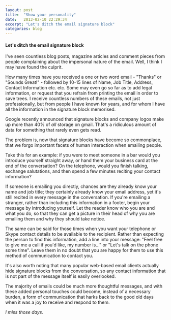 ```yaml
---
layout: post
title:  "Show your personality"
date:   2013-02-10 22:29:34
excerpt: "Let's ditch the email signature block"
categories: blog
---
```


#### Let's ditch the email signature block

I've seen countless blog posts, magazine articles and comment pieces from people complaining about the impersonal nature of the email. Well, I think I may have found the culprit.

How many times have you received a one or two word email - "Thanks" or "Sounds Great!" - followed by 10-15 lines of Name, Job Title, Address, Contact Information etc. etc. Some may even go so far as to add legal information, or request that you refrain from printing the email in order to save trees. I receive countless numbers of these emails, not just professionally, but from people I have known for years, and for whom I have all the information in the signature block memorised.

Google recently announced that signature blocks and company logos make up more than 40% of *all* storage on gmail. That's a ridiculous amount of data for something that rarely even gets read.

The problem is, now that signature blocks have become so commonplace, that we forgo important facets of human interaction when emailing people.

Take this for an example: if you were to meet someone in a bar would you introduce yourself straight away, or hand them your business card at the end of the conversation? On the telephone, would you finish talking, exchange salutations, and then spend a few minutes reciting your contact information?

If someone is emailing you directly, chances are they already know your name and job title; they certainly already know your email address, yet it's still recited in every message in the conversation. If you're emailing a stranger, rather than including this information in a footer, begin your message by introducing yourself. Let the reader know who you are and what you do, so that they can get a picture in their head of why you are emailing them and why they should take notice.

The same can be said for those times when you want your telephone or Skype contact details to be available to the recipient. Rather than expecting the person to find this information, add a line into your message: "Feel free to give me a call if you'd like, my number is..." or "Let's talk on the phone some time". Leave them in no doubt that you are happy for them to use this method of communication to contact you.

It's also worth noting that many popular web-based email clients actually hide signature blocks from the conversation, so any contact information that is not part of the message itself is easily overlooked.

The majority of emails could be much more thoughtful messages, and with these added personal touches could become, instead of a necessary burden, a form of communication that harks back to the good old days when it was a joy to receive and respond to them.

*I miss those days.*